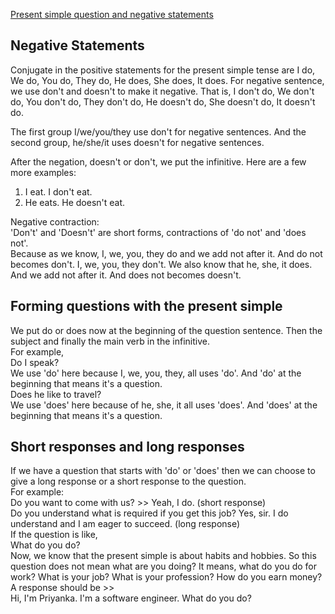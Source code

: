 [Present simple question and negative statements](https://priyankaMD.github.io/LearningBlogs/presenttenses1)

##  Negative Statements

Conjugate in the positive statements for the present simple tense are I do, We do, You do, They do, He does, She does, It does. For negative sentence, we use don't and doesn't to make it negative. That is, I don't do, We don't do, You don't do, They don't do, He doesn't do, She doesn't do, It doesn't do. <br />

The first group I/we/you/they use don't for negative sentences. And the second group, he/she/it uses doesn't for negative sentences. <br />

After the negation, doesn't or don't, we put the infinitive. Here are a few more examples:<br />
1) I eat. I don't eat.<br />
2) He eats. He doesn't eat.<br />

Negative contraction: <br />
'Don't' and 'Doesn't' are short forms, contractions of 'do not' and 'does not'. <br />
Because as we know, I, we, you, they do and we add not after it. And do not becomes don't. I, we, you, they don't. We also know that he, she, it does. And we add not after it. And does not becomes doesn't.  <br />


##  Forming questions with the present simple <br />
We put do or does now at the beginning of the question sentence. Then the subject and finally the main verb in the infinitive.<br /> 
For example,<br />
Do I speak?<br />
We use 'do' here because I, we, you, they, all uses 'do'. And 'do' at the beginning that means it's a question. <br />
Does he like to travel? <br />
We use 'does' here because of he, she, it all uses 'does'.   And 'does' at the beginning that means it's a question. <br />

## Short responses and long responses<br />
If we have a question that starts with 'do' or 'does' then we can choose to give a long response or a short response to the question. <br />
For example:<br />
Do you want to come with us?  >> Yeah, I do. (short response)<br />
Do you understand what is required if you get this job? Yes, sir. I do understand and I am eager to succeed. (long response)<br />
If the question is like,<br />
What do you do? <br />
Now, we know that the present simple is about habits and hobbies. So this question does not mean what are you doing? It means, what do you do for work? What is your job? What is your profession? How do you earn money? <br />
A response should be >>  
Hi, I'm Priyanka. I'm a software engineer. What do you do? <br />




